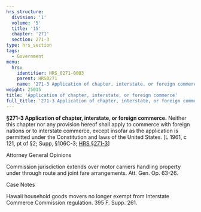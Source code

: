 ```yaml
---
hrs_structure:
  division: '1'
  volume: '5'
  title: '15'
  chapter: '271'
  section: 271-3
type: hrs_section
tags:
  - Government
menu:
  hrs:
    identifier: HRS_0271-0003
    parent: HRS0271
    name: '271-3 Application of chapter, interstate, or foreign commerce'
weight: 25015
title: 'Application of chapter, interstate, or foreign commerce'
full_title: '271-3 Application of chapter, interstate, or foreign commerce'
---
```

**§271-3 Application of chapter, interstate, or foreign commerce.** Neither this chapter nor any provision hereof shall apply to commerce with foreign nations or to interstate commerce, except insofar as the application is permitted under the Constitution and laws of the United States. [L 1961, c 121, pt of §2; Supp, §106C-3; [HRS §271-3](/title-15/chapter-271/section-271-3/)]

Attorney General Opinions

Commission jurisdiction extends over motor carriers handling property under through route and joint fare arrangements. Att. Gen. Op. 63-26.

Case Notes

Hawaii household goods movers no longer exempt from Interstate Commerce Commission regulation. 395 F. Supp. 261.